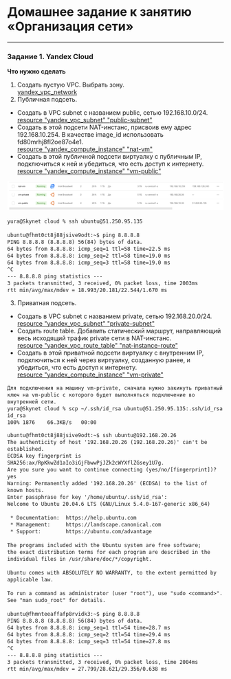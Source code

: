 # Домашнее задание к занятию «Организация сети»

---
### Задание 1. Yandex Cloud 

**Что нужно сделать**

1. Создать пустую VPC. Выбрать зону.  
[yandex_vpc_network](https://github.com/kibernetiq/netology_cloud/blob/main/main.tf#L2-L4)
2. Публичная подсеть.  

 - Создать в VPC subnet с названием public, сетью 192.168.10.0/24.  
 [resource "yandex_vpc_subnet" "public-subnet"](https://github.com/kibernetiq/netology_cloud/blob/main/main.tf#L7-L12)
 - Создать в этой подсети NAT-инстанс, присвоив ему адрес 192.168.10.254. В качестве image_id использовать fd80mrhj8fl2oe87o4e1.  
 [resource "yandex_compute_instance" "nat-vm"](https://github.com/kibernetiq/netology_cloud/blob/main/main.tf#L22-L53)
 - Создать в этой публичной подсети виртуалку с публичным IP, подключиться к ней и убедиться, что есть доступ к интернету.  
 [resource "yandex_compute_instance" "vm-public"](https://github.com/kibernetiq/netology_cloud/blob/main/main.tf#L55-L81)

<p align="center">
  <img src="./screenshots/1.png">
</p>

 ```
yura@Skynet cloud % ssh ubuntu@51.250.95.135

ubuntu@fhmt0ct8j88jsive9odt:~$ ping 8.8.8.8
PING 8.8.8.8 (8.8.8.8) 56(84) bytes of data.
64 bytes from 8.8.8.8: icmp_seq=1 ttl=58 time=22.5 ms
64 bytes from 8.8.8.8: icmp_seq=2 ttl=58 time=19.0 ms
64 bytes from 8.8.8.8: icmp_seq=3 ttl=58 time=19.0 ms
^C
--- 8.8.8.8 ping statistics ---
3 packets transmitted, 3 received, 0% packet loss, time 2003ms
rtt min/avg/max/mdev = 18.993/20.181/22.544/1.670 ms
 ```
3. Приватная подсеть.
 - Создать в VPC subnet с названием private, сетью 192.168.20.0/24.  
 [resource "yandex_vpc_subnet" "private-subnet"](https://github.com/kibernetiq/netology_cloud/blob/main/main.tf#L14-L20)
 - Создать route table. Добавить статический маршрут, направляющий весь исходящий трафик private сети в NAT-инстанс.  
 [resource "yandex_vpc_route_table" "nat-instance-route"](https://github.com/kibernetiq/netology_cloud/blob/main/main.tf#L87-L95)
 - Создать в этой приватной подсети виртуалку с внутренним IP, подключиться к ней через виртуалку, созданную ранее, и убедиться, что есть доступ к интернету.  
 [resource "yandex_compute_instance" "vm-private"](https://github.com/kibernetiq/netology_cloud/blob/main/main.tf#L97-L122)

```
Для подключения на машину vm-private, сначала нужно закинуть приватный ключ на vm-public с которого будет выполняться подключение во внутренней сети.
yura@Skynet cloud % scp ~/.ssh/id_rsa ubuntu@51.250.95.135:.ssh/id_rsa
id_rsa                                                                                      100% 1876    66.3KB/s   00:00
```
```
ubuntu@fhmt0ct8j88jsive9odt:~$ ssh ubuntu@192.168.20.26
The authenticity of host '192.168.20.26 (192.168.20.26)' can't be established.
ECDSA key fingerprint is SHA256:ax/RpKkwZd1aIo3iGjFbwwPjJZk2cWYXflZGsey1U7g.
Are you sure you want to continue connecting (yes/no/[fingerprint])? yes
Warning: Permanently added '192.168.20.26' (ECDSA) to the list of known hosts.
Enter passphrase for key '/home/ubuntu/.ssh/id_rsa': 
Welcome to Ubuntu 20.04.6 LTS (GNU/Linux 5.4.0-167-generic x86_64)

 * Documentation:  https://help.ubuntu.com
 * Management:     https://landscape.canonical.com
 * Support:        https://ubuntu.com/advantage

The programs included with the Ubuntu system are free software;
the exact distribution terms for each program are described in the
individual files in /usr/share/doc/*/copyright.

Ubuntu comes with ABSOLUTELY NO WARRANTY, to the extent permitted by
applicable law.

To run a command as administrator (user "root"), use "sudo <command>".
See "man sudo_root" for details.

ubuntu@fhmnteeaffafp8rvidk3:~$ ping 8.8.8.8
PING 8.8.8.8 (8.8.8.8) 56(84) bytes of data.
64 bytes from 8.8.8.8: icmp_seq=1 ttl=54 time=28.7 ms
64 bytes from 8.8.8.8: icmp_seq=2 ttl=54 time=29.4 ms
64 bytes from 8.8.8.8: icmp_seq=3 ttl=54 time=27.8 ms
^C
--- 8.8.8.8 ping statistics ---
3 packets transmitted, 3 received, 0% packet loss, time 2004ms
rtt min/avg/max/mdev = 27.799/28.621/29.356/0.638 ms
```